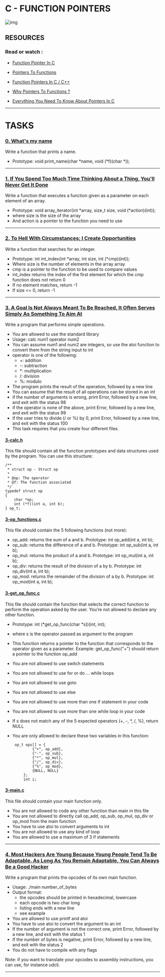 # C - FUNCTION POINTERS

![img](https://i.ytimg.com/vi/cwvdT-4HT9o/maxresdefault.jpg)

## RESOURCES

### Read or watch :

- [Function Pointer In C](https://www.geeksforgeeks.org/function-pointer-in-c/)

- [Pointers To Functions](https://publications.gbdirect.co.uk//c_book/chapter5/function_pointers.html)

- [Function Pointers In C / C++](https://www.youtube.com/watch?v=ynYtgGUNelE)

- [Why Pointers To Functions ?](https://www.youtube.com/watch?v=sxTFSDAZM8s)

- [Everything You Need To Know About Pointers In C](https://boredzo.org/pointers/)

-----------------------------------

# TASKS

### [0. What's my name](https://github.com/MathieuMorel62/holbertonschool-low_level_programming/blob/master/function_pointers/0-print_name.c)

Write a function that prints a name.

 - Prototype: void print_name(char *name, void (*f)(char *));

-----------------------------

### [1. If You Spend Too Much Time Thinking About a Thing, You'll Never Get It Done](https://github.com/MathieuMorel62/holbertonschool-low_level_programming/blob/master/function_pointers/1-array_iterator.c)

Write a function that executes a function given as a parameter on each element of an array.

 - Prototype: void array_iterator(int *array, size_t size, void (*action)(int));
 - where size is the size of the array
 - And action is a pointer to the function you need to use

-----------------------------------

### [2. To Hell With Circumstances; I Create Opportunities](https://github.com/MathieuMorel62/holbertonschool-low_level_programming/blob/master/function_pointers/2-int_index.c)

Write a function that searches for an integer.

 - Prototype: int int_index(int *array, int size, int (*cmp)(int));
 - Where size is the number of elements in the array array
 - cmp is a pointer to the function to be used to compare values
 - int_index returns the index of the first element for which the cmp function does not return 0
 - If no element matches, return -1
 - If size <= 0, return -1

-----------------------------------

### [3. A Goal Is Not Always Meant To Be Reached, It Often Serves Simply As Something To Aim At](https://github.com/MathieuMorel62/holbertonschool-low_level_programming/blob/master/function_pointers/3-main.c)

Write a program that performs simple operations.

 - You are allowed to use the standard library
 - Usage: calc num1 operator num2
 - You can assume num1 and num2 are integers, so use the atoi function to convert them from the string input to int
 - operator is one of the following:
   - +: addition
   - -: subtraction
   - *: multiplication
   - /: division
   - %: modulo
 - The program prints the result of the operation, followed by a new line
 - You can assume that the result of all operations can be stored in an int
 - if the number of arguments is wrong, print Error, followed by a new line, and exit with the status 98
 - if the operator is none of the above, print Error, followed by a new line, and exit with the status 99
- if the user tries to divide (/ or %) by 0, print Error, followed by a new line, and exit with the status 100
- This task requires that you create four different files.

#### [3-calc.h](https://github.com/MathieuMorel62/holbertonschool-low_level_programming/blob/master/function_pointers/3-calc.h)

This file should contain all the function prototypes and data structures used by the program. You can use this structure:

    /**
     * struct op - Struct op
     *
     * @op: The operator
     * @f: The function associated
     */
    typedef struct op
    {
        char *op;
        int (*f)(int a, int b);
    } op_t;
    
#### [3-op_functions.c](https://github.com/MathieuMorel62/holbertonschool-low_level_programming/blob/master/function_pointers/3-op_functions.c)

This file should contain the 5 following functions (not more):

 - op_add: returns the sum of a and b. Prototype: int op_add(int a, int b);
 - op_sub: returns the difference of a and b. Prototype: int op_sub(int a, int b);
 - op_mul: returns the product of a and b. Prototype: int op_mul(int a, int b);
 - op_div: returns the result of the division of a by b. Prototype: int op_div(int a, int b);
 - op_mod: returns the remainder of the division of a by b. Prototype: int op_mod(int a, int b);

#### [3-get_op_func.c](https://github.com/MathieuMorel62/holbertonschool-low_level_programming/blob/master/function_pointers/3-get_op_func.c)

This file should contain the function that selects the correct function to perform the operation asked by the user. You’re not allowed to declare any other function.

 - Prototype: int (*get_op_func(char *s))(int, int);
 - where s is the operator passed as argument to the program
 - This function returns a pointer to the function that corresponds to the operator given as a parameter. Example: get_op_func("+") should return a pointer to the function op_add
 - You are not allowed to use switch statements
 - You are not allowed to use for or do ... while loops
 - You are not allowed to use goto
 - You are not allowed to use else
 - You are not allowed to use more than one if statement in your code
 - You are not allowed to use more than one while loop in your code
 - If s does not match any of the 5 expected operators (+, -, *, /, %), return NULL
 
 - You are only allowed to declare these two variables in this function:

        op_t ops[] = {
                {"+", op_add},
                {"-", op_sub},
                {"*", op_mul},
                {"/", op_div},
                {"%", op_mod},
                {NULL, NULL}
            };
            int i;

#### [3-main.c](https://github.com/MathieuMorel62/holbertonschool-low_level_programming/blob/master/function_pointers/3-main.c)

This file should contain your main function only.

 - You are not allowed to code any other function than main in this file
 - You are not allowed to directly call op_add, op_sub, op_mul, op_div or op_mod from the main function
 - You have to use atoi to convert arguments to int
 - You are not allowed to use any kind of loop
 - You are allowed to use a maximum of 3 if statements

----------------------------------

### [4. Most Hackers Are Young Because Young People Tend To Be Adaptable. As Long As You Remain Adaptable, You Can Always Be a Good Hacker](url)

Write a program that prints the opcodes of its own main function.

 - Usage: ./main number_of_bytes
 - Output format:
   - the opcodes should be printed in hexadecimal, lowercase
   - each opcode is two char long
   - listing ends with a new line
   - see example
 - You are allowed to use printf and atoi
 - You have to use atoi to convert the argument to an int
 - If the number of argument is not the correct one, print Error, followed by a new line, and exit with the status 1
 - If the number of bytes is negative, print Error, followed by a new line, and exit with the status 2
 - You do not have to compile with any flags

Note: if you want to translate your opcodes to assembly instructions, you can use, for instance udcli.

--------------------------------------

